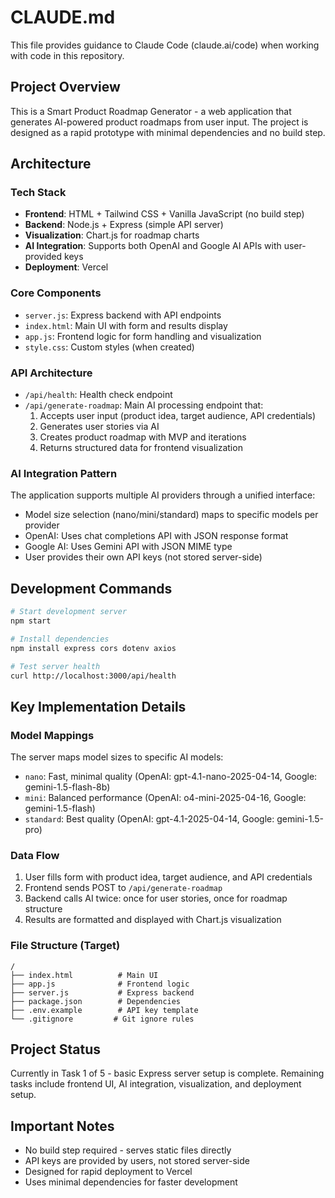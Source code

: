 # CLAUDE.md

This file provides guidance to Claude Code (claude.ai/code) when working with code in this repository.

## Project Overview

This is a Smart Product Roadmap Generator - a web application that generates AI-powered product roadmaps from user input. The project is designed as a rapid prototype with minimal dependencies and no build step.

## Architecture

### Tech Stack
- **Frontend**: HTML + Tailwind CSS + Vanilla JavaScript (no build step)
- **Backend**: Node.js + Express (simple API server)
- **Visualization**: Chart.js for roadmap charts
- **AI Integration**: Supports both OpenAI and Google AI APIs with user-provided keys
- **Deployment**: Vercel

### Core Components
- `server.js`: Express backend with API endpoints
- `index.html`: Main UI with form and results display
- `app.js`: Frontend logic for form handling and visualization
- `style.css`: Custom styles (when created)

### API Architecture
- `/api/health`: Health check endpoint
- `/api/generate-roadmap`: Main AI processing endpoint that:
  1. Accepts user input (product idea, target audience, API credentials)
  2. Generates user stories via AI
  3. Creates product roadmap with MVP and iterations
  4. Returns structured data for frontend visualization

### AI Integration Pattern
The application supports multiple AI providers through a unified interface:
- Model size selection (nano/mini/standard) maps to specific models per provider
- OpenAI: Uses chat completions API with JSON response format
- Google AI: Uses Gemini API with JSON MIME type
- User provides their own API keys (not stored server-side)

## Development Commands

```bash
# Start development server
npm start

# Install dependencies
npm install express cors dotenv axios

# Test server health
curl http://localhost:3000/api/health
```

## Key Implementation Details

### Model Mappings
The server maps model sizes to specific AI models:
- `nano`: Fast, minimal quality (OpenAI: gpt-4.1-nano-2025-04-14, Google: gemini-1.5-flash-8b)
- `mini`: Balanced performance (OpenAI: o4-mini-2025-04-16, Google: gemini-1.5-flash)
- `standard`: Best quality (OpenAI: gpt-4.1-2025-04-14, Google: gemini-1.5-pro)

### Data Flow
1. User fills form with product idea, target audience, and API credentials
2. Frontend sends POST to `/api/generate-roadmap`
3. Backend calls AI twice: once for user stories, once for roadmap structure
4. Results are formatted and displayed with Chart.js visualization

### File Structure (Target)
```
/
├── index.html          # Main UI
├── app.js              # Frontend logic
├── server.js           # Express backend
├── package.json        # Dependencies
├── .env.example        # API key template
└── .gitignore         # Git ignore rules
```

## Project Status
Currently in Task 1 of 5 - basic Express server setup is complete. Remaining tasks include frontend UI, AI integration, visualization, and deployment setup.

## Important Notes
- No build step required - serves static files directly
- API keys are provided by users, not stored server-side
- Designed for rapid deployment to Vercel
- Uses minimal dependencies for faster development